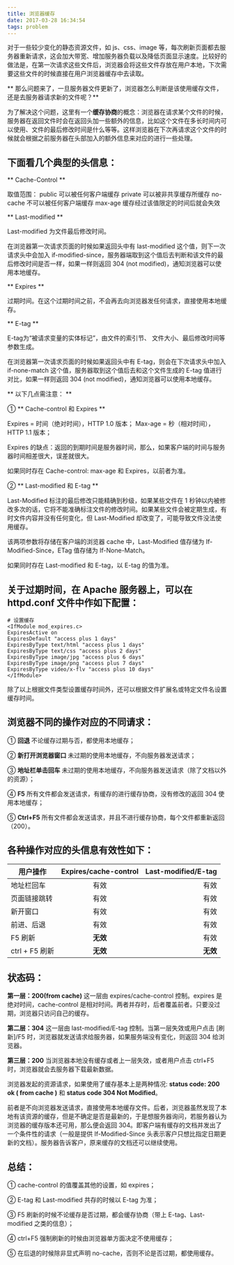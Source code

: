 ```yaml
---
title: 浏览器缓存
date: 2017-03-28 16:34:54
tags: problem
---
```


对于一些较少变化的静态资源文件，如 js、css、image 等，每次刷新页面都去服务器重新请求，这会加大带宽、增加服务器负载以及降低页面显示速度。比较好的做法是，在第一次请求这些文件后，浏览器会将这些文件存放在用户本地，下次需要这些文件的时候直接在用户浏览器缓存中去读取。

<!-- more -->

** 那么问题来了，一旦服务器文件更新了，浏览器怎么判断是该使用缓存文件，还是去服务器请求新的文件呢？**

为了解决这个问题，这里有一个**缓存协商**的概念：浏览器在请求某个文件的时候，服务器在返回文件时会在返回头加一些额外的信息，比如这个文件在多长时间内可以使用、文件的最后修改时间是什么等等。这样浏览器在下次再请求这个文件的时候就会根据之前服务器在头部加入的额外信息来对应的进行一些处理。

## 下面看几个典型的头信息：

 ** Cache-Control **

取值范围：
public     可以被任何客户端缓存
private    可以被非共享缓存所缓存
no-cache   不可以被任何客户端缓存
max-age    缓存经过该值限定的时间后就会失效

** Last-modified **

Last-modified 为文件最后修改时间。

在浏览器第一次请求页面的时候如果返回头中有 last-modified 这个值，则下一次请求头中会加入 if-modified-since，服务器端取到这个值后去判断和该文件的最后修改时间是否一样，如果一样则返回 304 (not modified)，通知浏览器可以使用本地缓存。

** Expires **

过期时间。在这个过期时间之前，不会再去向浏览器发任何请求，直接使用本地缓存。

** E-tag **

E-tag为“被请求变量的实体标记”，由文件的索引节、 文件大小、最后修改时间等参数生成。

在浏览器第一次请求页面的时候如果返回头中有 E-tag，则会在下次请求头中加入 if-none-match 这个值，服务器取到这个值后去和这个文件生成的 E-tag 值进行对比，如果一样则返回 304 (not modified)，通知浏览器可以使用本地缓存。

** 以下几点需注意： **

① ** Cache-control 和 Expires **

Expires = 时间（绝对时间），HTTP 1.0 版本；
Max-age = 秒（相对时间），HTTP 1.1 版本；

Expires 的缺点：返回的到期时间是服务器时间，那么，如果客户端的时间与服务器时间相差很大，误差就很大。

如果同时存在 Cache-control: max-age 和 Expires，以前者为准。

② ** Last-modified 和 E-tag **

Last-Modified 标注的最后修改只能精确到秒级，如果某些文件在 1 秒钟以内被修改多次的话，它将不能准确标注文件的修改时间。如果某些文件会被定期生成，有时文件内容并没有任何变化，但 Last-Modified 却改变了，可能导致文件没法使用缓存。

该两项参数将存储在客户端的浏览器 cache 中，Last-Modified 值存储为 If-Modified-Since，ETag 值存储为 If-None-Match。

如果同时存在 Last-modified 和 E-tag，以 E-tag 的值为准。

## 关于过期时间，在 Apache 服务器上，可以在 httpd.conf 文件中作如下配置：

```
# 设置缓存
<IfModule mod_expires.c> 
ExpiresActive on 
ExpiresDefault "access plus 1 days" 
ExpiresByType text/html "access plus 1 days" 
ExpiresByType text/css "access plus 2 days" 
ExpiresByType image/jpg "access plus 6 days" 
ExpiresByType image/png "access plus 7 days" 
ExpiresByType video/x-flv "access plus 10 days"
</IfModule>
```

除了以上根据文件类型设置缓存时间外，还可以根据文件扩展名或特定文件名设置缓存时间。

## 浏览器不同的操作对应的不同请求：

① **回退**
   不论缓存过期与否，都使用本地缓存；

② **新打开浏览器窗口**
   未过期的使用本地缓存，不向服务器发送请求；

③ **地址栏单击回车**
   未过期的使用本地缓存，不向服务器发送请求（除了文档以外的资源）；

④ **F5**
   所有文件都会发送请求，有缓存的进行缓存协商，没有修改的返回 304 使用本地缓存；

⑤ **Ctrl+F5**
   所有文件都会发送请求，并且不进行缓存协商，每个文件都重新返回（200）。

## 各种操作对应的头信息有效性如下：

| 用户操作 | Expires/cache-control | Last-modified/E-tag |
| ------------- |:-------------:| -----:|
| 地址栏回车      | 有效 | 有效 |
| 页面链接跳转    | 有效 | 有效 |
| 新开窗口        | 有效 | 有效 |
| 前进、后退      | 有效 | 有效 |
| F5 刷新         | **无效** | 有效 |
| ctrl + F5 刷新  | **无效** | **无效** |

## 状态码：

**第一层：200(from cache)**
这一层由 expires/cache-control 控制。expires 是绝对时间，cache-control 是相对时间。两者并存时，后者覆盖前者。只要没过期，浏览器只访问自己的缓存。

**第二层：304**
这一层由 last-modified/E-tag 控制。当第一层失效或用户点击 [刷新]/F5 时，浏览器就发送请求给服务器，如果服务端没有变化，则返回 304 给浏览器。

**第三层：200**
当浏览器本地没有缓存或者上一层失效，或者用户点击 ctrl+F5 时，浏览器就会去服务器下载最新数据。

浏览器发起的资源请求，如果使用了缓存基本上是两种情况: **status code: 200 ok ( from cache )** 和 **status code 304 Not Modified**。

前者是不向浏览器发送请求，直接使用本地缓存文件。后者，浏览器虽然发现了本地有该资源的缓存，但是不确定是否是最新的，于是想服务器询问，若服务器认为浏览器的缓存版本还可用，那么便会返回 304。即客户端有缓存的文档并发出了一个条件性的请求（一般是提供 If-Modified-Since 头表示客户只想比指定日期更新的文档）。服务器告诉客户，原来缓存的文档还可以继续使用。

## 总结：

① cache-control 的值覆盖其他的设置，如 expires；

② E-tag 和 Last-modified 共存的时候以 E-tag 为准；

③ F5 刷新的时候不论缓存是否过期，都会缓存协商（带上 E-tag、Last-modified 之类的信息）；

④ ctrl+F5 强制刷新的时候由浏览器单方面决定不使用缓存；

⑤ 在后退的时候除非显式声明 no-cache，否则不论是否过期，都使用缓存。
























